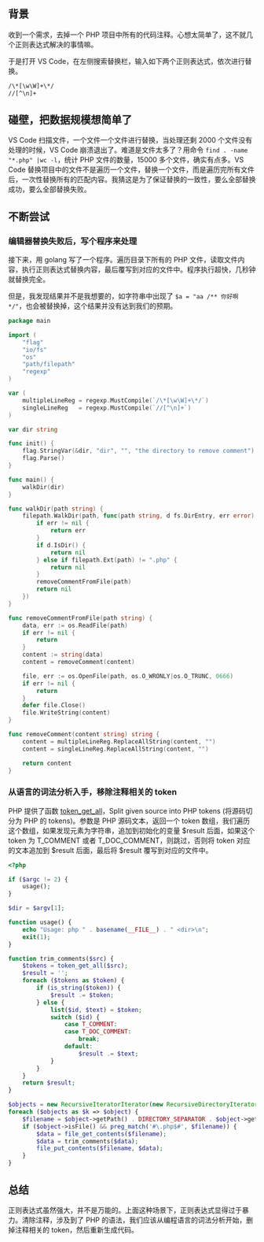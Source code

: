 
## 背景

收到一个需求，去掉一个 PHP 项目中所有的代码注释。心想太简单了，这不就几个正则表达式解决的事情嘛。

于是打开 VS Code，在左侧搜索替换栏，输入如下两个正则表达式，依次进行替换。

```bash
/\*[\w\W]+\*/
//[^\n]+
```

## 碰壁，把数据规模想简单了

VS Code 扫描文件，一个文件一个文件进行替换，当处理还剩 2000 个文件没有处理的时候，VS Code 崩溃退出了。难道是文件太多了？用命令 `find . -name "*.php" |wc -l`，统计 PHP 文件的数量，15000 多个文件，确实有点多。VS Code 替换项目中的文件不是遍历一个文件，替换一个文件，而是遍历完所有文件后，一次性替换所有的匹配内容。我猜这是为了保证替换的一致性，要么全部替换成功，要么全部替换失败。

## 不断尝试

### 编辑器替换失败后，写个程序来处理

接下来，用 golang 写了一个程序。遍历目录下所有的 PHP 文件，读取文件内容，执行正则表达式替换内容，最后覆写到对应的文件中。程序执行超快，几秒钟就替换完全。

但是，我发现结果并不是我想要的，如字符串中出现了 `$a = "aa /** 你好啊 */"`，也会被替换掉，这个结果并没有达到我们的预期。

```go
package main

import (
	"flag"
	"io/fs"
	"os"
	"path/filepath"
	"regexp"
)

var (
	multipleLineReg = regexp.MustCompile(`/\*[\w\W]+\*/`)
	singleLineReg   = regexp.MustCompile(`//[^\n]+`)
)

var dir string

func init() {
	flag.StringVar(&dir, "dir", "", "the directory to remove comment")
	flag.Parse()
}

func main() {
	walkDir(dir)
}

func walkDir(path string) {
	filepath.WalkDir(path, func(path string, d fs.DirEntry, err error) error {
		if err != nil {
			return err
		}
		if d.IsDir() {
			return nil
		} else if filepath.Ext(path) != ".php" {
			return nil
		}
		removeCommentFromFile(path)
		return nil
	})
}

func removeCommentFromFile(path string) {
	data, err := os.ReadFile(path)
	if err != nil {
		return
	}
	content := string(data)
	content = removeComment(content)

	file, err := os.OpenFile(path, os.O_WRONLY|os.O_TRUNC, 0666)
	if err != nil {
		return
	}
	defer file.Close()
	file.WriteString(content)
}

func removeComment(content string) string {
	content = multipleLineReg.ReplaceAllString(content, "")
	content = singleLineReg.ReplaceAllString(content, "")

	return content
}
```

### 从语言的词法分析入手，移除注释相关的 token

PHP 提供了函数 [token_get_all](https://www.php.net/manual/en/function.token-get-all.php)，Split given source into PHP tokens (将源码切分为 PHP 的 tokens)。参数是 PHP 源码文本，返回一个 token 数组，我们遍历这个数组，如果发现元素为字符串，追加到初始化的变量 $result 后面，如果这个 token 为 T_COMMENT 或者 T_DOC_COMMENT，则跳过，否则将 token 对应的文本追加到 $result 后面，最后将 $result 覆写到对应的文件中。

```php
<?php

if ($argc != 2) {
    usage();
}

$dir = $argv[1];

function usage() {
    echo "Usage: php " . basename(__FILE__) . " <dir>\n";
    exit(1);
}

function trim_comments($src) {
    $tokens = token_get_all($src);
    $result = '';
    foreach ($tokens as $token) {
        if (is_string($token)) {
            $result .= $token;
        } else {
            list($id, $text) = $token;
            switch ($id) {
                case T_COMMENT:
                case T_DOC_COMMENT:
                    break;
                default:
                    $result .= $text;
            }
        }
    }
    return $result;
}

$objects = new RecursiveIteratorIterator(new RecursiveDirectoryIterator($dir));
foreach ($objects as $k => $object) {
    $filename = $object->getPath() . DIRECTORY_SEPARATOR . $object->getFileName();
    if ($object->isFile() && preg_match('#\.php$#', $filename)) {
        $data = file_get_contents($filename);
        $data = trim_comments($data);
        file_put_contents($filename, $data);
    }
}
```

## 总结

正则表达式虽然强大，并不是万能的。上面这种场景下，正则表达式显得过于暴力。清除注释，涉及到了 PHP 的语法，我们应该从编程语言的词法分析开始，删掉注释相关的 token，然后重新生成代码。